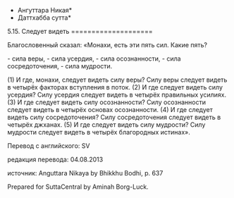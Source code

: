 * Ангуттара Никая*
* Даттхабба сутта*

5\.15\. Следует видеть
\=\=\=\=\=\=\=\=\=\=\=\=\=\=\=\=\=\=\=\=

Благословенный сказал: «Монахи, есть эти пять сил\. Какие пять?

\- сила веры,
\- сила усердия,
\- сила осознанности,
\- сила сосредоточения,
\- сила мудрости\.

\(1\) И где, монахи, следует видеть силу веры? Силу веры следует видеть в четырёх факторах вступления в поток\. \(2\) И где следует видеть силу усердия? Силу усердия следует видеть в четырёх правильных усилиях\. \(3\) И где следует видеть силу осознанности? Силу осознанности следует видеть в четырёх основах осознанности\. \(4\) И где следует видеть силу сосредоточения? Силу сосредоточения следует видеть в четырёх джханах\. \(5\) И где следует видеть силу мудрости? Силу мудрости следует видеть в четырёх благородных истинах»\.

Перевод с английского: SV

редакция перевода: 04\.08\.2013

источник: Anguttara Nikaya by Bhikkhu Bodhi, p\. 637

Prepared for SuttaCentral by Aminah Borg\-Luck\.